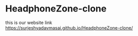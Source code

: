 # HeadphoneZone-clone
this is our website link https://surjeshyadavmasai.github.io/HeadphoneZone-clone/

